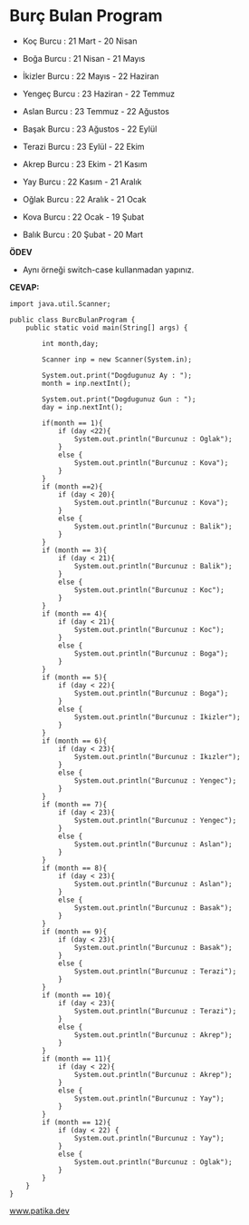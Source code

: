 # Burç Bulan Program

* Koç Burcu : 21 Mart - 20 Nisan

* Boğa Burcu : 21 Nisan - 21 Mayıs

* İkizler Burcu : 22 Mayıs - 22 Haziran

* Yengeç Burcu : 23 Haziran - 22 Temmuz

* Aslan Burcu : 23 Temmuz - 22 Ağustos

* Başak Burcu : 23 Ağustos - 22 Eylül

* Terazi Burcu : 23 Eylül - 22 Ekim

* Akrep Burcu : 23 Ekim - 21 Kasım

* Yay Burcu : 22 Kasım - 21 Aralık

* Oğlak Burcu : 22 Aralık - 21 Ocak

* Kova Burcu : 22 Ocak - 19 Şubat

* Balık Burcu : 20 Şubat - 20 Mart

**ÖDEV**
* Aynı örneği switch-case kullanmadan yapınız.

**CEVAP:**

```
import java.util.Scanner;

public class BurcBulanProgram {
    public static void main(String[] args) {

        int month,day;

        Scanner inp = new Scanner(System.in);

        System.out.print("Dogdugunuz Ay : ");
        month = inp.nextInt();

        System.out.print("Dogdugunuz Gun : ");
        day = inp.nextInt();

        if(month == 1){
            if (day <22){
                System.out.println("Burcunuz : Oglak");
            }
            else {
                System.out.println("Burcunuz : Kova");
            }
        }
        if (month ==2){
            if (day < 20){
                System.out.println("Burcunuz : Kova");
            }
            else {
                System.out.println("Burcunuz : Balik");
            }
        }
        if (month == 3){
            if (day < 21){
                System.out.println("Burcunuz : Balik");
            }
            else {
                System.out.println("Burcunuz : Koc");
            }
        }
        if (month == 4){
            if (day < 21){
                System.out.println("Burcunuz : Koc");
            }
            else {
                System.out.println("Burcunuz : Boga");
            }
        }
        if (month == 5){
            if (day < 22){
                System.out.println("Burcunuz : Boga");
            }
            else {
                System.out.println("Burcunuz : Ikizler");
            }
        }
        if (month == 6){
            if (day < 23){
                System.out.println("Burcunuz : Ikızler");
            }
            else {
                System.out.println("Burcunuz : Yengec");
            }
        }
        if (month == 7){
            if (day < 23){
                System.out.println("Burcunuz : Yengec");
            }
            else {
                System.out.println("Burcunuz : Aslan");
            }
        }
        if (month == 8){
            if (day < 23){
                System.out.println("Burcunuz : Aslan");
            }
            else {
                System.out.println("Burcunuz : Basak");
            }
        }
        if (month == 9){
            if (day < 23){
                System.out.println("Burcunuz : Basak");
            }
            else {
                System.out.println("Burcunuz : Terazi");
            }
        }
        if (month == 10){
            if (day < 23){
                System.out.println("Burcunuz : Terazi");
            }
            else {
                System.out.println("Burcunuz : Akrep");
            }
        }
        if (month == 11){
            if (day < 22){
                System.out.println("Burcunuz : Akrep");
            }
            else {
                System.out.println("Burcunuz : Yay");
            }
        }
        if (month == 12){
            if (day < 22) {
                System.out.println("Burcunuz : Yay");
            }
            else {
                System.out.println("Burcunuz : Oglak");
            }
        }
    }
}

```
www.patika.dev
